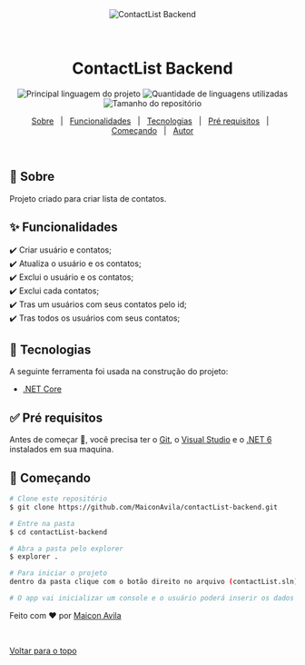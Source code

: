 <div align="center" id="top"> 
  <img src="./.github/app.gif" alt="ContactList Backend" />

  &#xa0;

</div>

<h1 align="center">ContactList Backend</h1>

<p align="center">
  <img alt="Principal linguagem do projeto" src="https://img.shields.io/github/languages/top/MaiconAvila/contactList-backend?color=56BEB8">

  <img alt="Quantidade de linguagens utilizadas" src="https://img.shields.io/github/languages/count/MaiconAvila/contactList-backend?color=56BEB8">

  <img alt="Tamanho do repositório" src="https://img.shields.io/github/repo-size/MaiconAvila/contactList-backend?color=56BEB8">
</p>

<p align="center">
  <a href="#dart-sobre">Sobre</a> &#xa0; | &#xa0; 
  <a href="#sparkles-funcionalidades">Funcionalidades</a> &#xa0; | &#xa0;
  <a href="#rocket-tecnologias">Tecnologias</a> &#xa0; | &#xa0;
  <a href="#white_check_mark-pré-requisitos">Pré requisitos</a> &#xa0; | &#xa0;
  <a href="#checkered_flag-começando">Começando</a> &#xa0; | &#xa0;
  <a href="https://github.com/MaiconAvila" target="_blank">Autor</a>
</p>

<br>

## :dart: Sobre ##

Projeto criado para criar lista de contatos.

## :sparkles: Funcionalidades ##

:heavy_check_mark: Criar usuário e contatos;\
:heavy_check_mark: Atualiza o usuário e os contatos;\
:heavy_check_mark: Exclui o usuário e os contatos;\
:heavy_check_mark: Exclui cada contatos;\
:heavy_check_mark: Tras um usuários com seus contatos pelo id;\
:heavy_check_mark: Tras todos os usuários com seus contatos;

## :rocket: Tecnologias ##

A seguinte ferramenta foi usada na construção do projeto:

- [.NET Core](https://dotnet.microsoft.com/en-us/)

## :white_check_mark: Pré requisitos ##

Antes de começar :checkered_flag:, você precisa ter o [Git](https://git-scm.com), o [Visual Studio](https://visualstudio.microsoft.com/downloads/) e o [.NET 6](https://download.visualstudio.microsoft.com/download/pr/15ab772d-ce5c-46e5-a90e-57df11adabfb/4b1b1330b6279a50c398f94cf716c71e/dotnet-sdk-6.0.301-win-x64.exe) instalados em sua maquina.

## :checkered_flag: Começando ##

```bash
# Clone este repositório
$ git clone https://github.com/MaiconAvila/contactList-backend.git

# Entre na pasta
$ cd contactList-backend

# Abra a pasta pelo explorer
$ explorer .

# Para iniciar o projeto
dentro da pasta clique com o botão direito no arquivo (contactList.sln), abra com o visual studio e clique no play

# O app vai inicializar um console e o usuário poderá inserir os dados
```

Feito com :heart: por <a href="https://github.com/MaiconAvila" target="_blank">Maicon Avila</a>

&#xa0;

<a href="#top">Voltar para o topo</a>
